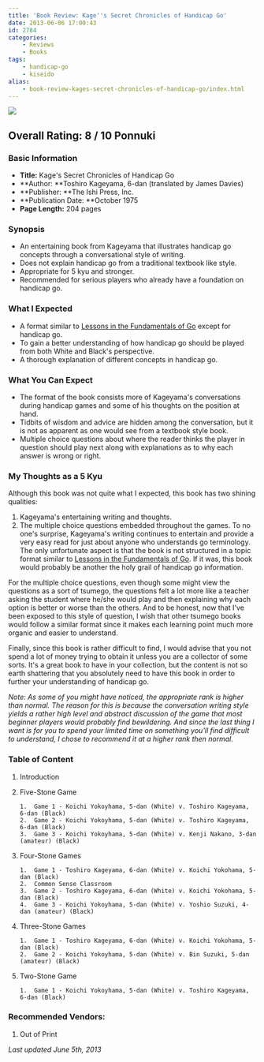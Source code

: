 ```yaml
---
title: 'Book Review: Kage''s Secret Chronicles of Handicap Go'
date: 2013-06-06 17:00:43
id: 2784
categories:
	- Reviews
	- Books
tags:
	- handicap-go
	- kiseido
alias:
	- book-review-kages-secret-chronicles-of-handicap-go/index.html
---
```


![](/images/2013/05/kschgcover.jpg)

## Overall Rating: 8 / 10 Ponnuki

### Basic Information

*   **Title:** Kage's Secret Chronicles of Handicap Go
*   **Author: **Toshiro Kageyama, 6-dan (translated by James Davies)
*   **Publisher: **The Ishi Press, Inc.
*   **Publication Date: **October 1975
*   **Page Length:** 204 pages

### Synopsis

*   An entertaining book from Kageyama that illustrates handicap go concepts through a conversational style of writing.
*   Does not explain handicap go from a traditional textbook like style.
*   Appropriate for 5 kyu and stronger.
*   Recommended for serious players who already have a foundation on handicap go.
<!--more-->

### What I Expected

*   <span style="line-height: 13px;">A format similar to [Lessons in the Fundamentals of Go](http://www.bengozen.com/book-review-lessons-in-the-fundamentals-of-go/ "Book Review: Lessons in the Fundamentals of Go") except for handicap go.</span>
*   To gain a better understanding of how handicap go should be played from both White and Black's perspective.
*   A thorough explanation of different concepts in handicap go.

### What You Can Expect

*   The format of the book consists more of Kageyama's conversations during handicap games and some of his thoughts on the position at hand.
*   Tidbits of wisdom and advice are hidden among the conversation, but it is not as apparent as one would see from a textbook style book.
*   Multiple choice questions about where the reader thinks the player in question should play next along with explanations as to why each answer is wrong or right.

### My Thoughts as a 5 Kyu

Although this book was not quite what I expected, this book has two shining qualities:

1.  <span style="line-height: 13px;">Kageyama's entertaining writing and thoughts.</span>
2.  The multiple choice questions embedded throughout the games.
To no one's surprise, Kageyama's writing continues to entertain and provide a very easy read for just about anyone who understands go terminology. The only unfortunate aspect is that the book is not structured in a topic format similar to [Lessons in the Fundamentals of Go](http://www.bengozen.com/book-review-lessons-in-the-fundamentals-of-go/ "Book Review: Lessons in the Fundamentals of Go"). If it was, this book would probably be another the holy grail of handicap go information.

For the multiple choice questions, even though some might view the questions as a sort of tsumego, the questions felt a lot more like a teacher asking the student where he/she would play and then explaining why each option is better or worse than the others. And to be honest, now that I've been exposed to this style of question, I wish that other tsumego books would follow a similar format since it makes each learning point much more organic and easier to understand.

Finally, since this book is rather difficult to find, I would advise that you not spend a lot of money trying to obtain it unless you are a collector of some sorts. It's a great book to have in your collection, but the content is not so earth shattering that you absolutely need to have this book in order to further your understanding of handicap go.

_Note: As some of you might have noticed, the appropriate rank is higher than normal. The reason for this is because the conversation writing style yields a rather high level and abstract discussion of the game that most beginner players would probably find bewildering. And since the last thing I want is for you to spend your limited time on something you'll find difficult to understand, I chose to recommend it at a higher rank then normal._

### Table of Content

1.  Introduction
2.  Five-Stone Game

		1.  Game 1 - Koichi Yokoyhama, 5-dan (White) v. Toshiro Kageyama, 6-dan (Black)
		2.  Game 2 - Koichi Yokoyhama, 5-dan (White) v. Toshiro Kageyama, 6-dan (Black)
		3.  Game 3 - Koichi Yokoyhama, 5-dan (White) v. Kenji Nakano, 3-dan (amateur) (Black)

3.  Four-Stone Games

		1.  Game 1 - Toshiro Kageyama, 6-dan (White) v. Koichi Yokohama, 5-dan (Black)
		2.  Common Sense Classroom
		3.  Game 2 - Toshiro Kageyama, 6-dan (White) v. Koichi Yokohama, 5-dan (Black)
		4.  Game 3 - Koichi Yokoyhama, 5-dan (White) v. Yoshio Suzuki, 4-dan (amateur) (Black)

4.  Three-Stone Games

		1.  Game 1 - Toshiro Kageyama, 6-dan (White) v. Koichi Yokohama, 5-dan (Black)
		2.  Game 2 - Koichi Yokoyhama, 5-dan (White) v. Bin Suzuki, 5-dan (amateur) (Black)

5.  Two-Stone Game

		1.  Game 1 - Koichi Yokoyhama, 5-dan (White) v. Toshiro Kageyama, 6-dan (Black)

### Recommended Vendors:

1.  Out of Print

_Last updated June 5th, 2013_

